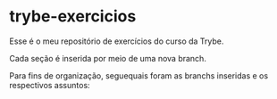 # trybe-exercicios

Esse é o meu repositório de exercícios do curso da Trybe. 

Cada seção é inserida por meio de uma nova branch. 

Para fins de organização, seguequais foram as branchs inseridas e os respectivos assuntos:


